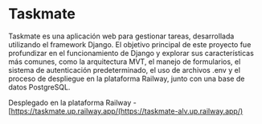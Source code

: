 # Taskmate

Taskmate es una aplicación web para gestionar tareas, desarrollada utilizando el framework Django. El objetivo principal de este proyecto fue profundizar en el funcionamiento de Django y explorar sus características más comunes, como la arquitectura MVT, el manejo de formularios, el sistema de autenticación predeterminado, el uso de archivos .env y el proceso de despliegue en la plataforma Railway, junto con una base de datos PostgreSQL.

Desplegado en la plataforma Railway - [https://taskmate.up.railway.app/(https://taskmate-alv.up.railway.app/)
